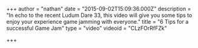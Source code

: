 +++
author = "nathan"
date = "2015-09-02T15:09:36.000Z"
description = "In echo to the recent Ludum Dare 33, this video will give you some tips to enjoy your experience game jamming with everyone."
title = "6 Tips for a successful Game Jam"
type = "video"
videoid = "CLzFOrRfFZk"

+++


